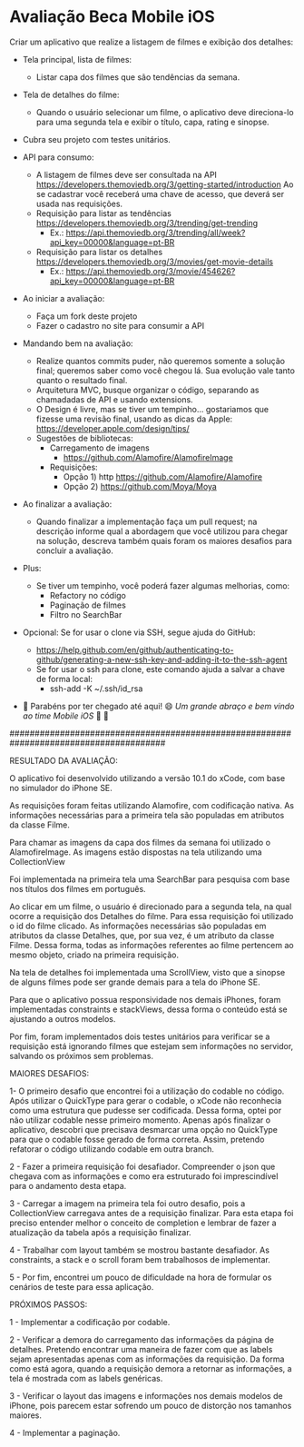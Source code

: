 # Avaliação Beca Mobile iOS

Criar um aplicativo que realize a listagem de filmes e exibição dos detalhes:
 * Tela principal, lista de filmes:
    - Listar capa dos filmes que são tendências da semana. 
 * Tela de detalhes do filme:  
    - Quando o usuário selecionar um filme, o aplicativo deve direciona-lo para uma segunda tela e exibir o título, capa, rating e sinopse. 
 * Cubra seu projeto com testes unitários.
  
* API para consumo: 
  - A listagem de filmes deve ser consultada na API https://developers.themoviedb.org/3/getting-started/introduction 
    Ao se cadastrar você receberá uma chave de acesso, que deverá ser usada nas requisições. 
  - Requisição para listar as tendências https://developers.themoviedb.org/3/trending/get-trending
    - Ex.: https://api.themoviedb.org/3/trending/all/week?api_key=00000&language=pt-BR
  - Requisição para listar os detalhes https://developers.themoviedb.org/3/movies/get-movie-details
    - Ex.: https://api.themoviedb.org/3/movie/454626?api_key=00000&language=pt-BR
  
* Ao iniciar a avaliação:
  - Faça um fork deste projeto
  - Fazer o cadastro no site para consumir a API
  
* Mandando bem na avaliação:
  - Realize quantos commits puder, não queremos somente a solução final; queremos saber como você chegou lá. Sua evolução vale tanto quanto o resultado final.
  - Arquitetura MVC, busque organizar o código, separando as chamadadas de API e usando extensions.
  - O Design é livre, mas se tiver um tempinho... gostariamos que fizesse uma revisão final, usando as dicas da Apple:
  https://developer.apple.com/design/tips/
  - Sugestões de bibliotecas:
     - Carregamento de imagens 
       - https://github.com/Alamofire/AlamofireImage
     - Requisições:
       - Opção 1) http https://github.com/Alamofire/Alamofire
       - Opção 2) https://github.com/Moya/Moya

* Ao finalizar a avaliação:
   - Quando finalizar a implementação faça um pull request; na descrição informe qual a abordagem que você utilizou para chegar na solução, descreva também quais foram os maiores desafios para concluir a avaliação.

* Plus:
   - Se tiver um tempinho, você poderá fazer algumas melhorias, como:
       -  Refactory no código
       -  Paginação de filmes
       -  Filtro no SearchBar
       
* Opcional: Se for usar o clone via SSH, segue ajuda do GitHub:
  - https://help.github.com/en/github/authenticating-to-github/generating-a-new-ssh-key-and-adding-it-to-the-ssh-agent
  - Se for usar o ssh para clone, este comando ajuda a salvar a chave de forma local: 
    - ssh-add -K ~/.ssh/id_rsa

* :clap: Parabéns por ter chegado até aqui! :smile: _Um grande abraço e bem vindo ao time Mobile iOS_ :iphone: :punch:



#######################################################################################

RESULTADO DA AVALIAÇÃO:

O aplicativo foi desenvolvido utilizando a versão 10.1 do xCode, com base no simulador do iPhone SE.

As requisições foram feitas utilizando Alamofire, com codificação nativa. As informações necessárias para a primeira tela são populadas em atributos da classe Filme.

Para chamar as imagens da capa dos filmes da semana foi utilizado o AlamofireImage. As imagens estão dispostas na tela utilizando uma CollectionView

Foi implementada na primeira tela uma SearchBar para pesquisa com base nos títulos dos filmes em português.

Ao clicar em um filme, o usuário é direcionado para a segunda tela, na qual ocorre a requisição dos Detalhes do filme. Para essa requisição foi utilizado o id do filme clicado. As informações necessárias são populadas em atributos da classe Detalhes, que, por sua vez, é um atributo da classe Filme. Dessa forma, todas as informações referentes ao filme pertencem ao mesmo objeto, criado na primeira requisição.

Na tela de detalhes foi implementada uma ScrollView, visto que a sinopse de alguns filmes pode ser grande demais para a tela do iPhone SE.

Para que o aplicativo possua responsividade nos demais iPhones, foram implementadas constraints e stackViews, dessa forma o conteúdo está se ajustando a outros modelos. 

Por fim, foram implementados dois testes unitários para verificar se a requisição está ignorando filmes que estejam sem informações no servidor, salvando os próximos sem problemas.


MAIORES DESAFIOS:

1- O primeiro desafio que encontrei foi a utilização do codable no código. Após utilizar o QuickType para gerar o codable, o xCode não reconhecia como uma estrutura que pudesse ser codificada. Dessa forma, optei por não utilizar codable nesse primeiro momento. 
Apenas após finalizar o aplicativo, descobri que precisava desmarcar uma opção no QuickType para que o codable fosse gerado de forma correta. Assim, pretendo refatorar o código utilizando codable em outra branch.

2 - Fazer a primeira requisição foi desafiador. Compreender o json que chegava com as informações e como era estruturado foi imprescindível para o andamento desta etapa.

3 - Carregar a imagem na primeira tela foi outro desafio, pois a CollectionView carregava antes de a requisição finalizar. Para esta etapa foi preciso entender melhor o conceito de completion e lembrar de fazer a atualização da tabela após a requisição finalizar.

4 - Trabalhar com layout também se mostrou bastante desafiador. As constraints, a stack e o scroll foram bem trabalhosos de implementar.

5 - Por fim, encontrei um pouco de dificuldade na hora de formular os cenários de teste para essa aplicação.


PRÓXIMOS PASSOS:

1 - Implementar a codificação por codable.

2 - Verificar a demora do carregamento das informações da página de detalhes. Pretendo encontrar uma maneira de fazer com que as labels sejam apresentadas apenas com as informações da requisição. Da forma como está agora, quando a requisição demora a retornar as informações, a tela é mostrada com as labels genéricas.

3 - Verificar o layout das imagens e informações nos demais modelos de iPhone, pois parecem estar sofrendo um pouco de distorção nos tamanhos maiores.

4 - Implementar a paginação.

